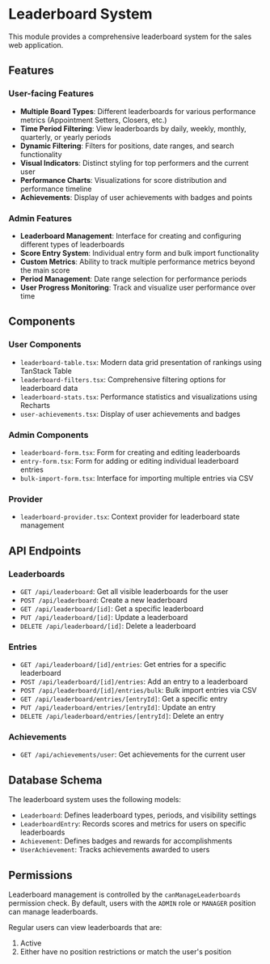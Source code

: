 # Leaderboard System

This module provides a comprehensive leaderboard system for the sales web application.

## Features

### User-facing Features

- **Multiple Board Types**: Different leaderboards for various performance metrics (Appointment Setters, Closers, etc.)
- **Time Period Filtering**: View leaderboards by daily, weekly, monthly, quarterly, or yearly periods
- **Dynamic Filtering**: Filters for positions, date ranges, and search functionality
- **Visual Indicators**: Distinct styling for top performers and the current user
- **Performance Charts**: Visualizations for score distribution and performance timeline
- **Achievements**: Display of user achievements with badges and points

### Admin Features

- **Leaderboard Management**: Interface for creating and configuring different types of leaderboards
- **Score Entry System**: Individual entry form and bulk import functionality
- **Custom Metrics**: Ability to track multiple performance metrics beyond the main score
- **Period Management**: Date range selection for performance periods
- **User Progress Monitoring**: Track and visualize user performance over time

## Components

### User Components

- `leaderboard-table.tsx`: Modern data grid presentation of rankings using TanStack Table
- `leaderboard-filters.tsx`: Comprehensive filtering options for leaderboard data
- `leaderboard-stats.tsx`: Performance statistics and visualizations using Recharts
- `user-achievements.tsx`: Display of user achievements and badges

### Admin Components

- `leaderboard-form.tsx`: Form for creating and editing leaderboards
- `entry-form.tsx`: Form for adding or editing individual leaderboard entries
- `bulk-import-form.tsx`: Interface for importing multiple entries via CSV

### Provider

- `leaderboard-provider.tsx`: Context provider for leaderboard state management

## API Endpoints

### Leaderboards

- `GET /api/leaderboard`: Get all visible leaderboards for the user
- `POST /api/leaderboard`: Create a new leaderboard
- `GET /api/leaderboard/[id]`: Get a specific leaderboard
- `PUT /api/leaderboard/[id]`: Update a leaderboard
- `DELETE /api/leaderboard/[id]`: Delete a leaderboard

### Entries

- `GET /api/leaderboard/[id]/entries`: Get entries for a specific leaderboard
- `POST /api/leaderboard/[id]/entries`: Add an entry to a leaderboard
- `POST /api/leaderboard/[id]/entries/bulk`: Bulk import entries via CSV
- `GET /api/leaderboard/entries/[entryId]`: Get a specific entry
- `PUT /api/leaderboard/entries/[entryId]`: Update an entry
- `DELETE /api/leaderboard/entries/[entryId]`: Delete an entry

### Achievements

- `GET /api/achievements/user`: Get achievements for the current user

## Database Schema

The leaderboard system uses the following models:

- `Leaderboard`: Defines leaderboard types, periods, and visibility settings
- `LeaderboardEntry`: Records scores and metrics for users on specific leaderboards
- `Achievement`: Defines badges and rewards for accomplishments
- `UserAchievement`: Tracks achievements awarded to users

## Permissions

Leaderboard management is controlled by the `canManageLeaderboards` permission check. By default, users with the `ADMIN` role or `MANAGER` position can manage leaderboards.

Regular users can view leaderboards that are:
1. Active
2. Either have no position restrictions or match the user's position
